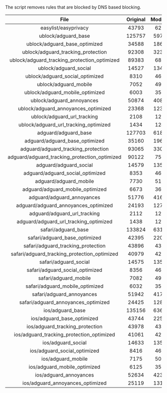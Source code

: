 The script removes rules that are blocked by DNS based blocking.


| File | Original | Modified |
|:----:|:-----:|:-----:|
| easylist/easyprivacy | 43793 | 6231 |
| ublock/adguard_base | 125757 | 59757 |
| ublock/adguard_base_optimized | 34588 | 18606 |
| ublock/adguard_tracking_protection | 92308 | 32336 |
| ublock/adguard_tracking_protection_optimized | 89383 | 6837 |
| ublock/adguard_social | 14527 | 13461 |
| ublock/adguard_social_optimized | 8310 | 4620 |
| ublock/adguard_mobile | 7052 | 4923 |
| ublock/adguard_mobile_optimized | 6003 | 3524 |
| ublock/adguard_annoyances | 50874 | 40862 |
| ublock/adguard_annoyances_optimized | 23368 | 12361 |
| ublock/adguard_url_tracking | 2108 | 1251 |
| ublock/adguard_url_tracking_optimized | 1434 | 1248 |
| adguard/adguard_base | 127703 | 61802 |
| adguard/adguard_base_optimized | 35160 | 19637 |
| adguard/adguard_tracking_protection | 93065 | 33039 |
| adguard/adguard_tracking_protection_optimized | 90122 | 7526 |
| adguard/adguard_social | 14579 | 13520 |
| adguard/adguard_social_optimized | 8353 | 4663 |
| adguard/adguard_mobile | 7730 | 5100 |
| adguard/adguard_mobile_optimized | 6673 | 3694 |
| adguard/adguard_annoyances | 51776 | 41688 |
| adguard/adguard_annoyances_optimized | 24193 | 12760 |
| adguard/adguard_url_tracking | 2112 | 1256 |
| adguard/adguard_url_tracking_optimized | 1438 | 1253 |
| safari/adguard_base | 133824 | 63176 |
| safari/adguard_base_optimized | 42395 | 22057 |
| safari/adguard_tracking_protection | 43896 | 4366 |
| safari/adguard_tracking_protection_optimized | 40979 | 4221 |
| safari/adguard_social | 14575 | 13510 |
| safari/adguard_social_optimized | 8356 | 4653 |
| safari/adguard_mobile | 7082 | 4960 |
| safari/adguard_mobile_optimized | 6032 | 3555 |
| safari/adguard_annoyances | 51942 | 41779 |
| safari/adguard_annoyances_optimized | 24425 | 12830 |
| ios/adguard_base | 135156 | 63695 |
| ios/adguard_base_optimized | 43744 | 22574 |
| ios/adguard_tracking_protection | 43978 | 4373 |
| ios/adguard_tracking_protection_optimized | 41061 | 4228 |
| ios/adguard_social | 14633 | 13541 |
| ios/adguard_social_optimized | 8416 | 4667 |
| ios/adguard_mobile | 7175 | 5001 |
| ios/adguard_mobile_optimized | 6125 | 3593 |
| ios/adguard_annoyances | 52634 | 42363 |
| ios/adguard_annoyances_optimized | 25119 | 13120 |